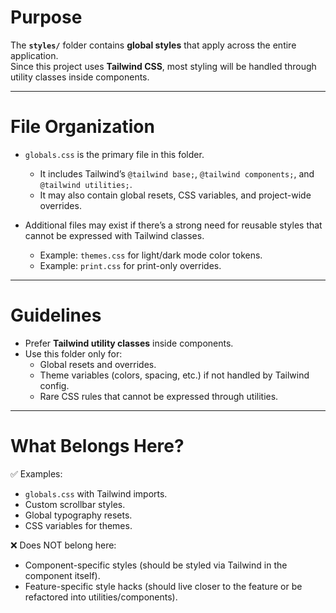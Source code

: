 # Purpose

The **`styles/`** folder contains **global styles** that apply across the entire application.  
Since this project uses **Tailwind CSS**, most styling will be handled through utility classes inside components.  

---

# File Organization

- `globals.css` is the primary file in this folder.  
  - It includes Tailwind’s `@tailwind base;`, `@tailwind components;`, and `@tailwind utilities;`.  
  - It may also contain global resets, CSS variables, and project-wide overrides.  

- Additional files may exist if there’s a strong need for reusable styles that cannot be expressed with Tailwind classes.  
  - Example: `themes.css` for light/dark mode color tokens.  
  - Example: `print.css` for print-only overrides.  

---

# Guidelines

- Prefer **Tailwind utility classes** inside components.  
- Use this folder only for:  
  - Global resets and overrides.  
  - Theme variables (colors, spacing, etc.) if not handled by Tailwind config.  
  - Rare CSS rules that cannot be expressed through utilities.  

---

# What Belongs Here?

✅ Examples:  
- `globals.css` with Tailwind imports.  
- Custom scrollbar styles.  
- Global typography resets.  
- CSS variables for themes.  

❌ Does NOT belong here:  
- Component-specific styles (should be styled via Tailwind in the component itself).  
- Feature-specific style hacks (should live closer to the feature or be refactored into utilities/components).  
